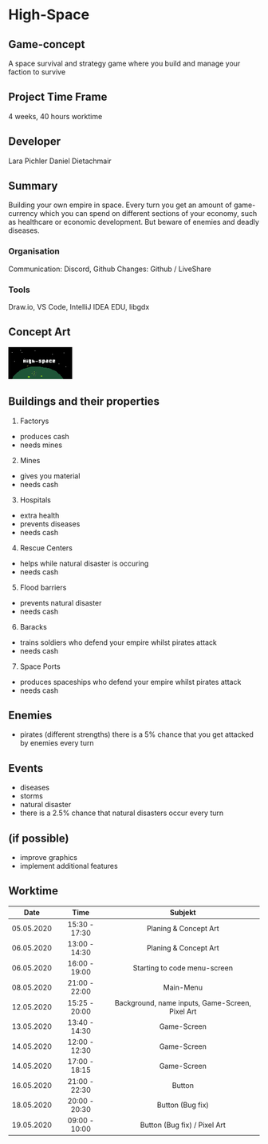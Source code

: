 # High-Space

## Game-concept
A space survival and strategy game where you build and manage your faction to survive


## Project Time Frame
4 weeks, 40 hours worktime

## Developer
Lara Pichler
Daniel Dietachmair

## Summary
Building your own empire in space. Every turn you get an amount of game-currency which you can spend on
different sections of your economy, such as healthcare or economic development. But beware of enemies and deadly diseases.

### Organisation
Communication: Discord, Github
Changes: Github / LiveShare

### Tools
Draw.io, VS Code, IntelliJ IDEA EDU, libgdx

## Concept Art
<img src="/img/cover.png" alt="Front Cover" title="Cover" style="width = 600px;"/>

## Buildings and their properties
1. Factorys
+ produces cash
+ needs mines
2. Mines
+ gives you material
+ needs cash
3. Hospitals
+ extra health
+ prevents diseases
+ needs cash
4. Rescue Centers
+ helps while natural disaster is occuring
+ needs cash
5. Flood barriers
+ prevents natural disaster
+ needs cash
6. Baracks
+ trains soldiers who defend your empire whilst pirates attack
+ needs cash
7. Space Ports
+ produces spaceships who defend your empire whilst pirates attack
+ needs cash

## Enemies
+ pirates (different strengths)
there is a 5% chance that you get attacked by enemies every turn

## Events
+ diseases
+ storms
+ natural disaster
+ there is a 2.5% chance that natural disasters occur every turn

## (if possible)
+ improve graphics
+ implement additional features

## Worktime

| Date          | Time          | Subjekt                                           |
| ------------- |:-------------:|:-------------------------------------------------:|
| 05.05.2020    | 15:30 - 17:30 | Planing & Concept Art                             |
| 06.05.2020    | 13:00 - 14:30 | Planing & Concept Art                             |
| 06.05.2020    | 16:00 - 19:00 | Starting to code menu-screen                      |
| 08.05.2020    | 21:00 - 22:00 | Main-Menu                                         |
| 12.05.2020    | 15:25 - 20:00 | Background, name inputs, Game-Screen, Pixel Art   |
| 13.05.2020    | 13:40 - 14:30 | Game-Screen                                       |
| 14.05.2020    | 12:00 - 12:30 | Game-Screen                                       |
| 14.05.2020    | 17:00 - 18:15 | Game-Screen                                       |
| 16.05.2020    | 21:00 - 22:30 | Button                                            |
| 18.05.2020    | 20:00 - 20:30 | Button (Bug fix)                                  |
| 19.05.2020    | 09:00 - 10:00 | Button (Bug fix) / Pixel Art                      |